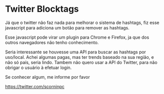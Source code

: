 # Twitter Blocktags

Já que o twitter não faz nada para melhorar o sistema de hashtags, fiz esse javascript para adiciona um botão para remover as hashtags. 

Esse javascript pode virar um plugin para Chrome e Firefox, ja que dos outros navegadores não tenho conhecimento.

Seria interessante se houvesse uma API para buscar as hashtags por uso/local. Achei algumas pagas, mas ter trends baseado na sua região, e não só país, seria lindo. Tambem não quero usar a API do Twitter, para não obrigar o usuário à efetuar login.

Se conhecer algum, me informe por favor

https://twitter.com/scorninpc
